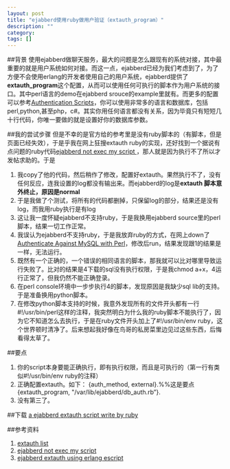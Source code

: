 ```yaml
---
layout: post
title: "ejabberd使用ruby做用户验证（extauth_program）"
description: ""
category: 
tags: []
---
```

##背景
使用ejabberd做聊天服务，最大的问题是怎么跟现有的系统对接，其中最重要的就是用户系统如何对接。而这一点，ejabberd已经为我们考虑到了，为了方便不会使用erlang的开发者使用自己的用户系统，ejabberd提供了**extauth_program**这个配置，从而可以使用任何可执行的脚本作为用户系统的接口。其中perl语言的demo在ejabberd srouce的example里就有。而更多的配置可以参考[Authentication Scripts](http://www.ejabberd.im/extauth)，你可以使用非常多的语言和数据库，包括perl,python,甚至php，c#。其实你用任何语言都没有关系，因为毕竟只有短短几十行代码，你唯一要做的就是设置好你的数据库参数。

##我的尝试步骤
但是不幸的是官方给的参考里是没有ruby脚本的（有脚本，但是页面已经失效），于是乎我在网上狂搜extauth ruby的实现，还好找到一个据说有点问题的ruby代码[ejabberd not exec my script ](http://www.ejabberd.im/node/919)，那人就是因为执行不了所以才发帖求助的。于是

1. 我copy了他的代码，然后稍作了修改，配置好extauth。果然执行不了，没有任何反应，连我设置的log都没有输出来。而ejabberd的log是**extauth 脚本意外终止，原因是normal**
2. 于是我做了个测试，将所有的代码都删掉，只保留log的部分，结果还是没有log，而我用ruby执行是有log
3. 这让我一度怀疑ejabberd不支持ruby，于是我换用ejabberd source里的perl脚本，结果一切工作正常。
4. 我误认为ejabberd不支持ruby，于是我放弃ruby的方式，在网上down了[Authenticate Against MySQL with Perl](http://www.ejabberd.im/check_mysql_perl)，修改后run，结果发现跟1的结果是一样，无法运行。
5. 既然有一个正确的，一个错误的相同语言的脚本，那我就可以比对哪里导致运行失败了。比对的结果是4下载的sql没有执行权限，于是我chmod a+x，4运行正常了，但我仍然不能正确登录。
6. 在perl console环境中一步步执行4的脚本，发现原因是我缺少sql lib的支持。于是准备换用python脚本。
7. 在修改python脚本支持的时候，我意外发现所有的文件开头都有一行#!/usr/bin/perl这样的注释，我突然明白为什么我的ruby脚本不能执行了，因为它不知道怎么去执行，于是在ruby文件开头加上了#!/usr/bin/env ruby，这个世界顿时清净了。后来想起我好像在鸟哥的私房菜里边见过这些东西，后悔看得太草了。

##要点
1. 你的script本身要能正确执行，即有执行权限，而且是可执行的（第一行有类似#!/usr/bin/env ruby的注释）
2. 正确配置extauth。如下： 
     {auth_method, external}.%%这是要点
     {extauth_program, "/var/lib/ejabberd/db_auth.rb”}.
3. 没有第三了。

##下载
[a ejabberd extauth script write by ruby](https://gist.github.com/2495010)


##参考资料
1. [extauth list](http://www.ejabberd.im/extauth)
2. [ejabberd not exec my script ](http://www.ejabberd.im/node/919)
3. [ejabberd extauth using erlang escript](http://stackoverflow.com/questions/6127284/ejabberd-extauth-using-erlang-escript)
